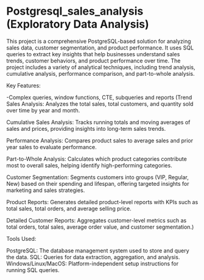 # Postgresql_sales_analysis (Exploratory Data Analysis)
This project is a comprehensive PostgreSQL-based solution for analyzing sales data, customer segmentation, and product performance. It uses SQL queries to extract key insights that help businesses understand sales trends, customer behaviors, and product performance over time. The project includes a variety of analytical techniques, including trend analysis, cumulative analysis, performance comparison, and part-to-whole analysis.

Key Features:

-Complex queries, window functions, CTE, subqueries and reports 
(Trend Sales Analysis: Analyzes the total sales, total customers, and quantity sold over time by year and month.

Cumulative Sales Analysis: Tracks running totals and moving averages of sales and prices, providing insights into long-term sales trends.

Performance Analysis: Compares product sales to average sales and prior year sales to evaluate performance.

Part-to-Whole Analysis: Calculates which product categories contribute most to overall sales, helping identify high-performing categories.

Customer Segmentation: Segments customers into groups (VIP, Regular, New) based on their spending and lifespan, offering targeted insights for marketing and sales strategies.

Product Reports: Generates detailed product-level reports with KPIs such as total sales, total orders, and average selling price.

Detailed Customer Reports: Aggregates customer-level metrics such as total orders, total sales, average order value, and customer segmentation.)

Tools Used:

PostgreSQL: The database management system used to store and query the data.
SQL: Queries for data extraction, aggregation, and analysis.
Windows/Linux/MacOS: Platform-independent setup instructions for running SQL queries.
